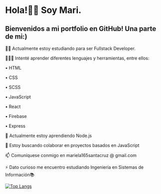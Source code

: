 # Hola!👋🏻 Soy Mari.

## Bienvenidos a mi portfolio en GitHub! Una parte de mi:)

💪🏻 Actualmente estoy estudiando para ser Fullstack Developer.

👩🏻‍💻 Intenté aprender diferentes lenguajes y herramientas, entre ellos:

• HTML

• CSS

• SCSS

• JavaScript

• React

• Firebase

• Express

🌱 Actualmente estoy aprendiendo Node.js

👯 Estoy buscando colaborar en proyectos basados en JavaScript

📫 Comuníquese conmigo en mariela165santacruz @ gmail.com

⚡ Dato curioso me encuentro estudiando Ingeniería en Sistemas de Información📚  

[![Top Langs](https://github-readme-stats.vercel.app/api/top-langs/?username=anuraghazra&layout=compact)](https://github.com/mariela165santacruz/github-readme-stats)

